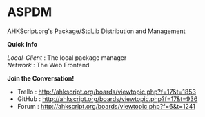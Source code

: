 ASPDM  
=====  
  
AHKScript.org's Package/StdLib Distribution and Management
  
**Quick Info**  

_Local-Client_ : The local package manager  
_Network_ : The Web Frontend  
  
**Join the Conversation!**  
  
- Trello : http://ahkscript.org/boards/viewtopic.php?f=17&t=1853
- GitHub : http://ahkscript.org/boards/viewtopic.php?f=17&t=936
- Forum : http://ahkscript.org/boards/viewtopic.php?f=6&t=1241